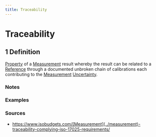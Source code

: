 ```yaml
---
title: Traceability
---
```


# Traceability

## 1 Definition

[Property](../property) of a [Measurement](../measurement) result whereby the result can be related to a [Reference](../reference) through a documented unbroken chain of calibrations each contributing to the [Measurement](../measurement) [Uncertainty](../uncertainty).

### Notes 

### Examples 

### Sources 
- https://www.isobudgets.com/[Measurement](../measurement)-traceability-complying-iso-17025-requirements/
